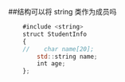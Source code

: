 ##结构可以将 string 类作为成员吗

```javascript
    #include <string>
    struct StudentInfo
    {
    //    char name[20];
        std::string name;
        int age;
    };
```